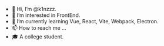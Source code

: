 - 👋 Hi, I’m @k1nzzz.
- 👀 I’m interested in FrontEnd.
- 🌱 I’m currently learning Vue, React, Vite, Webpack, Electron.
- 📫 How to reach me ...
- 🎓 A college student.

<!---
k1nzzz/k1nzzz is a ✨ special ✨ repository because its `README.md` (this file) appears on your GitHub profile.
You can click the Preview link to take a look at your changes.
--->
